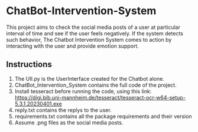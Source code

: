 # ChatBot-Intervention-System
This project aims to check the social media posts of a user at particular interval of time and see if the user feels negatively. If the system detects such behavior, The Chatbot Intervention System comes to action by interacting with the user and provide emotion support.
## Instructions
1. The UII.py is the UserInterface created for the Chatbot alone.
2. ChatBot_Intervention_System contains the full code of the project.
3. Install tesseract before running the code, using this link: https://digi.bib.uni-mannheim.de/tesseract/tesseract-ocr-w64-setup-5.3.1.20230401.exe
4. reply.txt contains the replys to the user.
5. requirements.txt contains all the package requirements and their version
6. Assume .png files as the social media posts.
